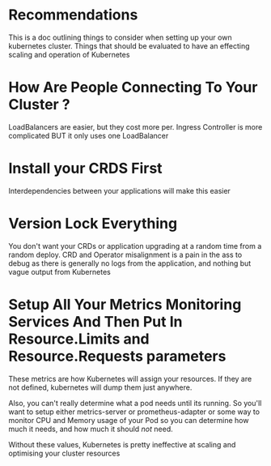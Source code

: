 # Recommendations

This is a doc outlining things to consider when setting up your own kubernetes cluster. Things that should be evaluated to have an effecting scaling and operation of Kubernetes

# How Are People Connecting To Your Cluster ?
LoadBalancers are easier, but they cost more per. Ingress Controller is more complicated BUT it only uses one LoadBalancer

# Install your CRDS First
Interdependencies between your applications will make this easier

# Version Lock Everything
You don't want your CRDs or application upgrading at a random time from a random deploy. CRD and Operator misalignment is a pain in the ass to debug as there is generally no logs from the application, and nothing but vague output from Kubernetes

# Setup All Your Metrics Monitoring Services And Then Put In Resource.Limits and Resource.Requests parameters
These metrics are how Kubernetes will assign your resources. If they are not defined, kubernetes will dump them just anywhere. 

Also, you can't really determine what a pod needs until its running. So you'll want to setup either metrics-server or prometheus-adapter or some way to monitor CPU and Memory usage of your Pod so you can determine how much it needs, and how much it should _not_ need.

Without these values, Kubernetes is pretty ineffective at scaling and optimising your cluster resources

